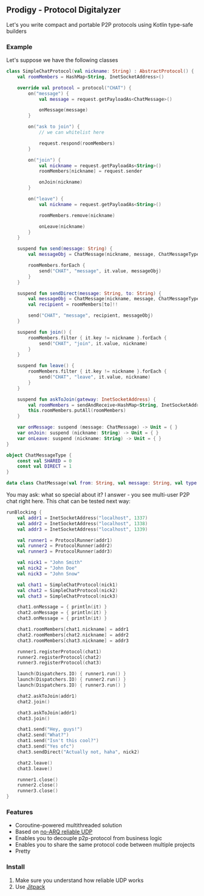 ## Prodigy - Protocol Digitalyzer
Let's you write compact and portable P2P protocols using Kotlin type-safe builders

### Example
Let's suppose we have the following classes

```kotlin
class SimpleChatProtocol(val nickname: String) : AbstractProtocol() {
    val roomMembers = HashMap<String, InetSocketAddress>()

    override val protocol = protocol("CHAT") {
        on("message") {
            val message = request.getPayloadAs<ChatMessage>()

            onMessage(message)
        }

        on("ask to join") {
            // we can whitelist here

            request.respond(roomMembers)
        }

        on("join") {
            val nickname = request.getPayloadAs<String>()
            roomMembers[nickname] = request.sender

            onJoin(nickname)
        }

        on("leave") {
            val nickname = request.getPayloadAs<String>()

            roomMembers.remove(nickname)

            onLeave(nickname)
        }
    }

    suspend fun send(message: String) {
        val messageObj = ChatMessage(nickname, message, ChatMessageType.SHARED)

        roomMembers.forEach {
            send("CHAT", "message", it.value, messageObj)
        }
    }

    suspend fun sendDirect(message: String, to: String) {
        val messageObj = ChatMessage(nickname, message, ChatMessageType.DIRECT)
        val recipient = roomMembers[to]!!

        send("CHAT", "message", recipient, messageObj)
    }

    suspend fun join() {
        roomMembers.filter { it.key != nickname }.forEach {
            send("CHAT", "join", it.value, nickname)
        }
    }

    suspend fun leave() {
        roomMembers.filter { it.key != nickname }.forEach {
            send("CHAT", "leave", it.value, nickname)
        }
    }

    suspend fun askToJoin(gateway: InetSocketAddress) {
        val roomMembers = sendAndReceive<HashMap<String, InetSocketAddress>>("CHAT", "ask to join", gateway)
        this.roomMembers.putAll(roomMembers)
    }

    var onMessage: suspend (message: ChatMessage) -> Unit = { }
    var onJoin: suspend (nickname: String) -> Unit = { }
    var onLeave: suspend (nickname: String) -> Unit = { }
}

object ChatMessageType {
    const val SHARED = 0
    const val DIRECT = 1
}

data class ChatMessage(val from: String, val message: String, val type: Int) : Serializable
```

You may ask: what so special about it? I answer - you see multi-user P2P chat right here.
This chat can be tested next way:
```kotlin
runBlocking {
    val addr1 = InetSocketAddress("localhost", 1337)
    val addr2 = InetSocketAddress("localhost", 1338)
    val addr3 = InetSocketAddress("localhost", 1339)

    val runner1 = ProtocolRunner(addr1)
    val runner2 = ProtocolRunner(addr2)
    val runner3 = ProtocolRunner(addr3)

    val nick1 = "John Smith"
    val nick2 = "John Doe"
    val nick3 = "John Snow"

    val chat1 = SimpleChatProtocol(nick1)
    val chat2 = SimpleChatProtocol(nick2)
    val chat3 = SimpleChatProtocol(nick3)

    chat1.onMessage = { println(it) }
    chat2.onMessage = { println(it) }
    chat3.onMessage = { println(it) }

    chat1.roomMembers[chat1.nickname] = addr1
    chat2.roomMembers[chat2.nickname] = addr2
    chat3.roomMembers[chat3.nickname] = addr3

    runner1.registerProtocol(chat1)
    runner2.registerProtocol(chat2)
    runner3.registerProtocol(chat3)

    launch(Dispatchers.IO) { runner1.run() }
    launch(Dispatchers.IO) { runner2.run() }
    launch(Dispatchers.IO) { runner3.run() }

    chat2.askToJoin(addr1)
    chat2.join()

    chat3.askToJoin(addr1)
    chat3.join()

    chat1.send("Hey, guys!")
    chat2.send("What?")
    chat1.send("Isn't this cool?")
    chat3.send("Yes ofc")
    chat3.sendDirect("Actually not, haha", nick2)

    chat2.leave()
    chat3.leave()

    runner1.close()
    runner2.close()
    runner3.close()
}
```

### Features
* Coroutine-powered multithreaded solution 
* Based on [no-ARQ reliable UDP](https://github.com/seniorjoinu/reliable-udp)
* Enables you to decouple p2p-protocol from business logic
* Enables you to share the same protocol code between multiple projects
* Pretty

### Install
1. Make sure you understand how reliable UDP works
2. Use [Jitpack](https://jitpack.io/)